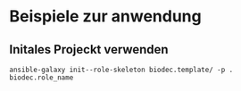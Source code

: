 # Beispiele zur anwendung

## Initales Projeckt verwenden

`ansible-galaxy init--role-skeleton biodec.template/ -p . biodec.role_name`
